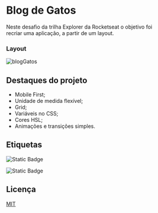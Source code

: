 
# Blog de Gatos

Neste desafio da trilha Explorer da Rocketseat o objetivo foi recriar uma aplicação, a partir de um layout.

### Layout
![blogGatos](https://github.com/AmandaSilva2020/stage03-rocketseat-blog-de-gatos/assets/71529907/b0f87472-eaa1-4011-828e-06d901902ae0)


## Destaques do projeto

- Mobile First;
- Unidade de medida flexível;
- Grid;
- Variáveis no CSS;
- Cores HSL;
- Animações e transições simples.


## Etiquetas

![Static Badge](https://img.shields.io/badge/html5-html-blue?logo=html5)

![Static Badge](https://img.shields.io/badge/css3-css-blue?logo=css3)


## Licença

[MIT](https://choosealicense.com/licenses/mit/)

